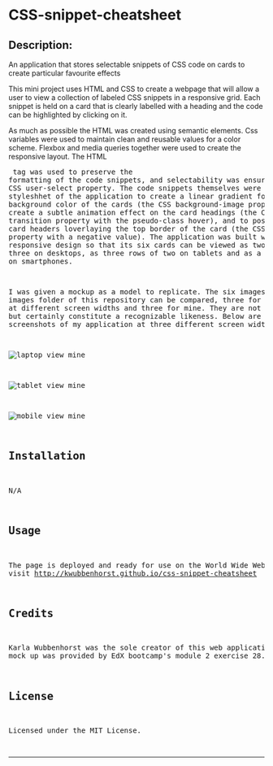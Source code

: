 # CSS-snippet-cheatsheet

## Description:
An application that stores selectable snippets of CSS code on cards to create particular favourite effects

This mini project uses HTML and CSS to create a webpage that will allow a user to view a collection of labeled CSS snippets in a responsive grid. Each snippet is held on a card that is clearly labelled with a heading and the code can be highlighted by clicking on it.

As much as possible the HTML was created using semantic elements. Css variables were used to maintain clean and reusable values for a color scheme. Flexbox and media queries together were used to create the responsive layout. The HTML <pre> tag was used to preserve the formatting of the code snippets, and selectability was ensured using the CSS user-select property.  The code snippets themselves were used in the styleshhet of the application to create a linear gradient for the background color of the cards (the CSS background-image property), to create a subtle animation effect on the card headings (the CSS transition property with the pseudo-class hover), and to position the card headers loverlaying the top border of the card (the CSS margin property with a negative value). The application was built with responsive design so that its six cards can be viewed as two rows of three on desktops, as three rows of two on tablets and as a single solun on smartphones. 

I was given a mockup as a model to replicate. The six images in the images folder of this repository can be compared, three for the mockup at different screen widths and three for mine.  They are not identical but certainly constitute a recognizable likeness. Below are some screenshots of my application at three different screen widths.

![laptop view mine](https://github.com/kwubbenhorst/CSS-snippet-cheatsheet/assets/140316693/697ef5f4-fb23-4f60-9f06-2f20055ff055)

![tablet view mine](https://github.com/kwubbenhorst/CSS-snippet-cheatsheet/assets/140316693/b5bba6ed-84b1-4671-afb6-a6852ff699e4)

![mobile view mine](https://github.com/kwubbenhorst/CSS-snippet-cheatsheet/assets/140316693/091d48f7-b169-4a9a-b2d5-54d403329444)


## Installation

N/A

## Usage

The page is deployed and ready for use on the World Wide Web.  Please visit http://kwubbenhorst.github.io/css-snippet-cheatsheet

## Credits

Karla Wubbenhorst was the sole creator of this web application.  The mock up was provided by EdX bootcamp's module 2 exercise 28.

## License

Licensed under the MIT License.


___









